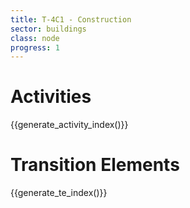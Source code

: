 ```yaml
---
title: T-4C1 - Construction
sector: buildings
class: node
progress: 1
---
```




# Activities

{{generate_activity_index()}}


# Transition Elements

{{generate_te_index()}}



